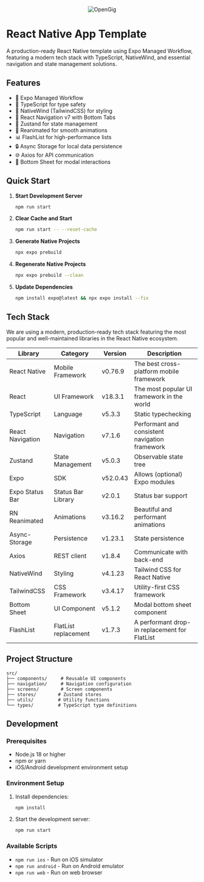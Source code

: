 <p align="center"><img src="https://avatars.githubusercontent.com/u/143503794?s=200&v=4" alt="OpenGig" /></p>

# React Native App Template

A production-ready React Native template using Expo Managed Workflow, featuring a modern tech stack with TypeScript, NativeWind, and essential navigation and state management solutions.

## Features

- 🚀 Expo Managed Workflow
- 💎 TypeScript for type safety
- 🎨 NativeWind (TailwindCSS) for styling
- 📱 React Navigation v7 with Bottom Tabs
- 🔄 Zustand for state management
- 💫 Reanimated for smooth animations
- 📊 FlashList for high-performance lists
- 🔒 Async Storage for local data persistence
- 🌐 Axios for API communication
- 📱 Bottom Sheet for modal interactions

## Quick Start

1. **Start Development Server**
   ```bash
   npm run start
   ```

2. **Clear Cache and Start**
   ```bash
   npm run start -- --reset-cache
   ```

3. **Generate Native Projects**
   ```bash
   npx expo prebuild
   ```

4. **Regenerate Native Projects**
   ```bash
   npx expo prebuild --clean
   ```

5. **Update Dependencies**
   ```bash
   npm install expo@latest && npx expo install --fix
   ```

## Tech Stack

We are using a modern, production-ready tech stack featuring the most popular and well-maintained libraries in the React Native ecosystem.

| Library                          | Category             | Version | Description                                    |
| -------------------------------- | -------------------- | ------- | ---------------------------------------------- |
| React Native                     | Mobile Framework     | v0.76.9   | The best cross-platform mobile framework       |
| React                           | UI Framework         | v18.3.1   | The most popular UI framework in the world     |
| TypeScript                      | Language             | v5.3.3    | Static typechecking                            |
| React Navigation                | Navigation           | v7.1.6    | Performant and consistent navigation framework |
| Zustand                         | State Management     | v5.0.3    | Observable state tree                          |
| Expo                            | SDK                  | v52.0.43  | Allows (optional) Expo modules                 |
| Expo Status Bar                 | Status Bar Library   | v2.0.1    | Status bar support                             |
| RN Reanimated                   | Animations           | v3.16.2   | Beautiful and performant animations            |
| Async-Storage                   | Persistence          | v1.23.1   | State persistence                              |
| Axios                          | REST client          | v1.8.4    | Communicate with back-end                      |
| NativeWind                     | Styling              | v4.1.23   | Tailwind CSS for React Native                  |
| TailwindCSS                    | CSS Framework        | v3.4.17   | Utility-first CSS framework                    |
| Bottom Sheet                   | UI Component         | v5.1.2    | Modal bottom sheet component                   |
| FlashList                      | FlatList replacement | v1.7.3    | A performant drop-in replacement for FlatList  |

## Project Structure

```
src/
├── components/     # Reusable UI components
├── navigation/     # Navigation configuration
├── screens/        # Screen components
├── stores/        # Zustand stores
├── utils/         # Utility functions
└── types/         # TypeScript type definitions
```

## Development

### Prerequisites
- Node.js 18 or higher
- npm or yarn
- iOS/Android development environment setup

### Environment Setup
1. Install dependencies:
   ```bash
   npm install
   ```
2. Start the development server:
   ```bash
   npm run start
   ```

### Available Scripts
- `npm run ios` - Run on iOS simulator
- `npm run android` - Run on Android emulator
- `npm run web` - Run on web browser
